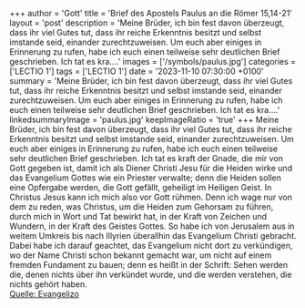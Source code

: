 +++
author = 'Gott'
title = 'Brief des Apostels Paulus an die Römer 15,14-21'
layout = 'post'
description = 'Meine Brüder, ich bin fest davon überzeugt, dass ihr viel Gutes tut, dass ihr reiche Erkenntnis besitzt und selbst imstande seid, einander zurechtzuweisen. Um euch aber einiges in Erinnerung zu rufen, habe ich euch einen teilweise sehr deutlichen Brief geschrieben. Ich tat es kra....'
images = ['/symbols/paulus.jpg']
categories = ['LECTIO 1']
tags = ['LECTIO 1']
date = '2023-11-10 07:30:00 +0100'
summary = 'Meine Brüder, ich bin fest davon überzeugt, dass ihr viel Gutes tut, dass ihr reiche Erkenntnis besitzt und selbst imstande seid, einander zurechtzuweisen. Um euch aber einiges in Erinnerung zu rufen, habe ich euch einen teilweise sehr deutlichen Brief geschrieben. Ich tat es kra....'
linkedsummaryImage = 'paulus.jpg'
keepImageRatio = 'true'
+++
Meine Brüder, ich bin fest davon überzeugt, dass ihr viel Gutes tut, dass ihr reiche Erkenntnis besitzt und selbst imstande seid, einander zurechtzuweisen.
Um euch aber einiges in Erinnerung zu rufen, habe ich euch einen teilweise sehr deutlichen Brief geschrieben. Ich tat es kraft der Gnade, die mir von Gott gegeben ist,
damit ich als Diener Christi Jesu für die Heiden wirke und das Evangelium Gottes wie ein Priester verwalte; denn die Heiden sollen eine Opfergabe werden, die Gott gefällt, geheiligt im Heiligen Geist.<!--more-->
In Christus Jesus kann ich mich also vor Gott rühmen.
Denn ich wage nur von dem zu reden, was Christus, um die Heiden zum Gehorsam zu führen, durch mich in Wort und Tat bewirkt hat,
in der Kraft von Zeichen und Wundern, in der Kraft des Geistes Gottes. So habe ich von Jerusalem aus in weitem Umkreis bis nach Illyrien überallhin das Evangelium Christi gebracht.
Dabei habe ich darauf geachtet, das Evangelium nicht dort zu verkündigen, wo der Name Christi schon bekannt gemacht war, um nicht auf einem fremden Fundament zu bauen;
denn es heißt in der Schrift: Sehen werden die, denen nichts über ihn verkündet wurde, und die werden verstehen, die nichts gehört haben.<br> [Quelle: Evangelizo](https://evangeliumtagfuertag.org/DE/gospel)